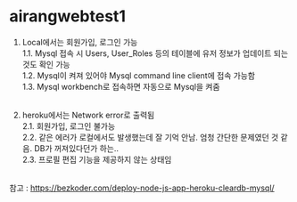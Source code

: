 # airangwebtest1

1. Local에서는 회원가입, 로그인 가능 <br>
1.1. Mysql 접속 시 Users, User_Roles 등의 테이블에 유저 정보가 업데이트 되는 것도 확인 가능 <br>
1.2. Mysql이 켜져 있어야 Mysql command line client에 접속 가능함 <br>
1.3. Mysql workbench로 접속하면 자동으로 Mysql을 켜줌 <br><br>

2. heroku에서는 Network error로 출력됨 <br>
2.1. 회원가입, 로그인 불가능 <br>
2.2. 같은 에러가 로컬에서도 발생했는데 잘 기억 안남. 엄청 간단한 문제였던 것 같음. DB가 꺼져있다던가 하는.. <br>
2.3. 프로필 편집 기능을 제공하지 않는 상태임 <br><br>

참고 : https://bezkoder.com/deploy-node-js-app-heroku-cleardb-mysql/
